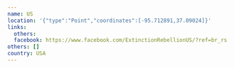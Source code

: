 ```yaml
---
name: US
location: '{"type":"Point","coordinates":[-95.712891,37.09024]}'
links:
  others: 
  facebook: https://www.facebook.com/ExtinctionRebellionUS/?ref=br_rs
others: []
country: USA
---
```

